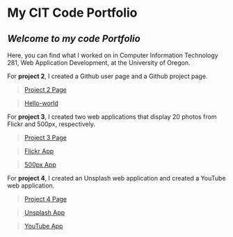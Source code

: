 # **My CIT Code Portfolio**
## *Welcome to my code Portfolio*

Here, you can find what I worked on in Computer Information Technology 281, Web Application Development, at the University of Oregon.

For **project 2**, I created a Github user page and a Github project page.

> [Project 2 Page](https://uo-cit.github.io/p2-17S-baileemulder/)

> [Hello-world](https://github.com/baileemulder/hello-world.git)

For **project 3**, I created two web applications that display 20 photos from Flickr and 500px, respectively.

> [Project 3 Page](https://uo-cit.github.io/p3-17s-baileemulder/)

> [Flickr App](http://pages.uoregon.edu/bmulder/281/get-Flickr.html)

> [500px App](http://pages.uoregon.edu/bmulder/281/get-500px.html)


For **project 4**, I created an Unsplash web application and created a YouTube web application.

> [Project 4 Page](https://uo-cit.github.io/p4-17s-baileemulder/)

> [Unsplash App](https://p4-bmulder.now.sh/get-Unsplash.html)

> [YouTube App](https://p4-bmulder.now.sh/get-YouTube.html)
